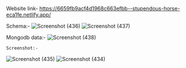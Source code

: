 Website link- https://6659fb9acf4d1968c663efbb--stupendous-horse-eca1fe.netlify.app/

Schema:- 
![Screenshot (436)](https://github.com/prabhatkumar99/Roxiler_System/assets/70852706/e77221be-87de-4f7d-af97-66a0a671c5e6)
![Screenshot (437)](https://github.com/prabhatkumar99/Roxiler_System/assets/70852706/ada59a69-571a-439d-b6c2-112e108861b5)

Mongodb data:-
![Screenshot (438)](https://github.com/prabhatkumar99/Roxiler_System/assets/70852706/b327e323-d5ad-4225-b6e4-d45c68d6237d)

        

    Screenshot:-
    
![Screenshot (435)](https://github.com/prabhatkumar99/Roxiler_System/assets/70852706/5e247627-1559-4277-abb4-8de20e6e0311)
![Screenshot (434)](https://github.com/prabhatkumar99/Roxiler_System/assets/70852706/6ebf2cd8-5acf-4941-824a-b6d88fdd0983)


